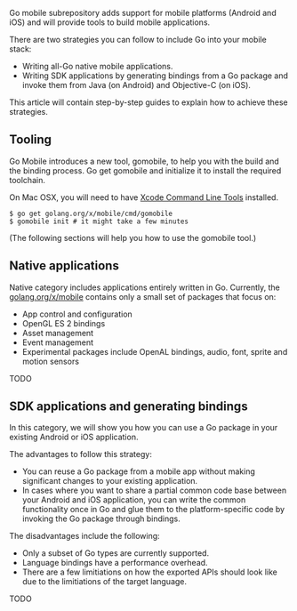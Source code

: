 Go mobile subrepository adds support for mobile platforms (Android and iOS) and
will provide tools to build mobile applications.

There are two strategies you can follow to include Go into
your mobile stack:

- Writing all-Go native mobile applications.
- Writing SDK applications by generating bindings from a Go package and invoke them from Java (on Android) and Objective-C (on iOS).

This article will contain step-by-step guides to explain how to achieve
these strategies.

## Tooling

Go Mobile introduces a new tool, gomobile, to help you with the build
and the binding process. Go get gomobile and initialize it to install
the required toolchain.

On Mac OSX, you will need to have
[Xcode Command Line Tools](https://developer.apple.com/downloads/)
installed.

```
$ go get golang.org/x/mobile/cmd/gomobile
$ gomobile init # it might take a few minutes
```

(The following sections will help you how to use the gomobile tool.)

## Native applications

Native category includes applications entirely written in Go. Currently, the
[golang.org/x/mobile](https://godoc.org/golang.org/x/mobile)
contains only a small set of packages that focus on:

* App control and configuration
* OpenGL ES 2 bindings
* Asset management
* Event management
* Experimental packages include OpenAL bindings, audio, font, sprite and motion sensors

TODO

## SDK applications and generating bindings

In this category, we will show you how you can use a Go package in
your existing Android or iOS application.

The advantages to follow this strategy:

* You can reuse a Go package from a mobile app without making significant changes to your existing application.
* In cases where you want to share a partial common code base between your Android and iOS application, you can write the common functionality once in Go and glue them to the platform-specific code by invoking the Go package through bindings.

The disadvantages include the following:

* Only a subset of Go types are currently supported.
* Language bindings have a performance overhead.
* There are a few limitiations on how the exported APIs should look like due to the limitiations of the target language.

TODO
